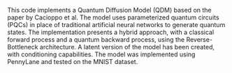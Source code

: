 This code implements a Quantum Diffusion Model (QDM) based on the paper by Cacioppo et al. The model uses parameterized quantum circuits (PQCs) in place of traditional artificial neural networks to generate quantum states. The implementation presents a hybrid approach, with a classical forward process and a quantum backward process, using the Reverse-Bottleneck architecture. A latent version of the model has been created, with conditioning capabilities. The model was implemented using PennyLane and tested on the MNIST dataset.
